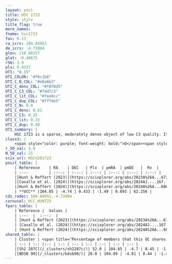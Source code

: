 ```yaml
---
layout: post
title: HSC 1723
style: style
title_flag: true
more_names: 
fname: hsc1723
fov: 0.13
ra_icrs: 104.84951
de_icrs: -4.73984
glon: 218.08157
glat: -0.40675
r50: 3.9
plx: 0.4327
UTI: "0.15"
UTI_COLOR: "#f6c1b8"
UTI_C_N_COL: "#e0a6b3"
UTI_C_dens_COL: "#f0f8d5"
UTI_C_C3_COL: "#fdd7c3"
UTI_C_lit_COL: "#fee8cc"
UTI_C_dup_COL: "#fffde5"
UTI_C_N: 0.0
UTI_C_dens: 0.61
UTI_C_C3: 0.25
UTI_C_lit: 0.33
UTI_C_dup: 0.48
UTI_summary: |
    HSC 1723 is a sparse, moderately dense object of low C3 quality. It was recently reported in the literature.<br><br><span style="color: #99180f; font-weight: bold;">Warning: </span>This is possibly a duplicated object, which shares a significant percentage of members with at least one previously reported entry.<br><br><span style="color: #99180f; font-weight: bold;">Warning: </span>contains less than 25 stars with <i>P>0.5</i> estimated.
class3: |
    <span style="color: purple; font-weight: bold;">D</span><span style="color: #FFC300; font-weight: bold;">B</span>
r_50_val: 3.9
N_50_val: 21
scix_url: HSC%201723
posit_table: |
    | Reference    | RA    | DEC   | Plx  | pmRA  | pmDE   |  Rv  |
    | :---         | :---: | :---: | :---: | :---: | :---: | :---: |
    |[Hunt & Reffert (2023)](https://scixplorer.org/abs/2023A%26A...673A.114H) | 104.838 | -4.703 | 0.445 | -1.507 | 0.705 | 62.279 |
    |[Cavallo et al. (2024)](https://scixplorer.org/abs/2024AJ....167...12C) | 104.84 | -4.728 | 0.445 | -- | -- | -- |
    |[Hunt & Reffert (2024)](https://scixplorer.org/abs/2024A%26A...686A..42H) | 104.838 | -4.703 | 0.445 | -1.507 | 0.705 | 62.279 |
    | **UCC** |104.85 | -4.74 | 0.433 | -1.49 | 0.693 | 62.256 | 
cds_radec: 104.84951,-4.73984
carousel: UCC_HUNT23
fpars_table: |
    | Reference |  Values |
    | :---  |  :---:  |
    | [Hunt & Reffert (2023)](https://scixplorer.org/abs/2023A%26A...673A.114H) | `AV50=1.179, diffAV50=1.445, MOD50=11.618, logAge50=6.979` |
    | [Cavallo et al. (2024)](https://scixplorer.org/abs/2024AJ....167...12C) | `AV50=1.27, dMod50=11.74, logAge50=6.99, [Fe/H]50=0.08` |
    | [Hunt & Reffert (2024)](https://scixplorer.org/abs/2024A%26A...686A..42H) | `MassJ=162.228` |
shared_table: |
    | Cluster | <span title="Percentage of members that this OC shares with the ones listed">%</span>   | RA   | DEC   | Plx   | pmRA  | pmDE  | Rv | UTI |
    | :-: | :-: |:-: | :-: | :-: | :-: | :-: | :-: | :-: |
    |[Sh2 287C](/_clusters/sh2287c/)| 52.0 | 104.85 | -4.7 | 0.45 | -1.61 | 0.76 | 48.19 |0.16 |
    |[BDSB 90](/_clusters/bdsb90/)| 28.0 | 104.89 | -4.81 | 0.44 | -1.49 | 0.61 | 62.26 |0.28 |
---
```


